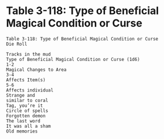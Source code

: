 # Table 3-118: Type of Beneficial Magical Condition or Curse

```
Table 3-118: Type of Beneficial Magical Condition or Curse
Die Roll

Tracks in the mud
Type of Beneficial Magical Condition or Curse (1d6)
1-2
Magical Changes to Area
3-4
Affects Item(s)
5-6
Affects individual
Strange and
similar to coral
Tag, you’re it
Circle of spells
Forgotten demon
The last word
It was all a sham
Old memories
```
